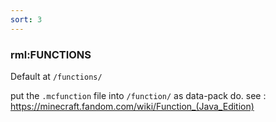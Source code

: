 ```yaml
---
sort: 3
---
```


### rml:FUNCTIONS

Default at  `/functions/`

put the `.mcfunction` file into `/function/` as data-pack do.
see : <https://minecraft.fandom.com/wiki/Function_(Java_Edition)>